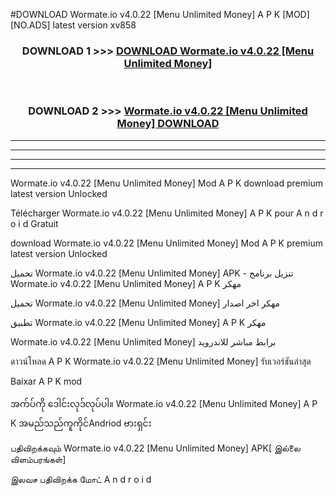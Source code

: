 #DOWNLOAD Wormate.io v4.0.22  [Menu Unlimited Money] A P K [MOD] [NO.ADS] latest version xv858



<div align="center">

<h3>DOWNLOAD 1 >>> <a href="https://teeasianyam.web.app?sq=Wormate.io v4.0.22  [Menu Unlimited Money]">DOWNLOAD Wormate.io v4.0.22  [Menu Unlimited Money] </a></h3><br>

<h3>DOWNLOAD 2 >>> <a href="https://teeasianyam.web.app?sq=Wormate.io v4.0.22  [Menu Unlimited Money] ">Wormate.io v4.0.22  [Menu Unlimited Money]  DOWNLOAD </a></h3>

</div>


----------------------------------------------------------

----------------------------------------------------------

----------------------------------------------------------

----------------------------------------------------------


Wormate.io v4.0.22  [Menu Unlimited Money]  Mod A P K download premium latest version Unlocked

Télécharger Wormate.io v4.0.22  [Menu Unlimited Money]  A P K pour A n d r o i d Gratuit

download Wormate.io v4.0.22  [Menu Unlimited Money]  Mod A P K premium latest version Unlocked

تحميل Wormate.io v4.0.22  [Menu Unlimited Money]  APK - تنزيل برنامج Wormate.io v4.0.22  [Menu Unlimited Money]  A P K مهكر

تحميل Wormate.io v4.0.22  [Menu Unlimited Money]  مهكر اخر اصدار

تطبيق Wormate.io v4.0.22  [Menu Unlimited Money]  A P K مهكر

Wormate.io v4.0.22  [Menu Unlimited Money]  برابط مباشر للاندرويد

ดาวน์โหลด A P K Wormate.io v4.0.22  [Menu Unlimited Money]  รับเวอร์ชันล่าสุด

Baixar A P K mod

အက်ပ်ကို ဒေါင်းလုဒ်လုပ်ပါ။ Wormate.io v4.0.22  [Menu Unlimited Money]  A P K အမည်သည်ကူကိုင်Andriod ဗားရှင်း

பதிவிறக்கவும் Wormate.io v4.0.22  [Menu Unlimited Money]  APK[ இல்லை விளம்பரங்கள்] 
 
இலவச பதிவிறக்க மோட் A n d r o i d



